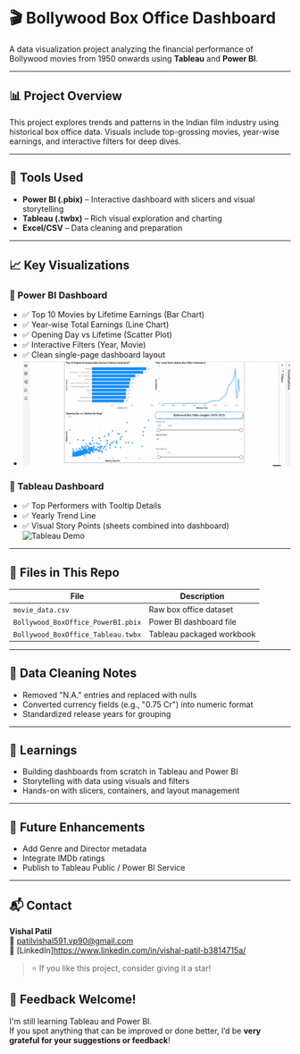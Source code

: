 # 🎬 Bollywood Box Office Dashboard

A data visualization project analyzing the financial performance of Bollywood movies from 1950 onwards using **Tableau** and **Power BI**.

---

## 📊 Project Overview

This project explores trends and patterns in the Indian film industry using historical box office data. Visuals include top-grossing movies, year-wise earnings, and interactive filters for deep dives.

---

## 🧩 Tools Used

- **Power BI (.pbix)** – Interactive dashboard with slicers and visual storytelling  
- **Tableau (.twbx)** – Rich visual exploration and charting  
- **Excel/CSV** – Data cleaning and preparation

---

## 📈 Key Visualizations

### 🔹 Power BI Dashboard
- ✅ Top 10 Movies by Lifetime Earnings (Bar Chart)
- ✅ Year-wise Total Earnings (Line Chart)
- ✅ Opening Day vs Lifetime (Scatter Plot)
- ✅ Interactive Filters (Year, Movie)
- ✅ Clean single-page dashboard layout
- ![Power BI Demo](powerbi_demo.gif)

### 🔹 Tableau Dashboard
- ✅ Top Performers with Tooltip Details
- ✅ Yearly Trend Line
- ✅ Visual Story Points (sheets combined into dashboard)
![Tableau Demo](tableau_demo.gif)

---

## 📂 Files in This Repo

| File | Description |
|------|-------------|
| `movie_data.csv` | Raw box office dataset |
| `Bollywood_BoxOffice_PowerBI.pbix` | Power BI dashboard file |
| `Bollywood_BoxOffice_Tableau.twbx` | Tableau packaged workbook |

---

## 🧼 Data Cleaning Notes

- Removed "N.A." entries and replaced with nulls
- Converted currency fields (e.g., "0.75 Cr") into numeric format
- Standardized release years for grouping

---

## 📌 Learnings

- Building dashboards from scratch in Tableau and Power BI
- Storytelling with data using visuals and filters
- Hands-on with slicers, containers, and layout management

---

## 🧠 Future Enhancements

- Add Genre and Director metadata
- Integrate IMDb ratings
- Publish to Tableau Public / Power BI Service

---

## 📬 Contact

**Vishal Patil**  
📧 patilvishal591.vp90@gmail.com  
🔗 [LinkedIn]https://www.linkedin.com/in/vishal-patil-b3814715a/

> ⭐ If you like this project, consider giving it a star!

## 🙏 Feedback Welcome!

I'm still learning Tableau and Power BI.  
If you spot anything that can be improved or done better, I’d be **very grateful for your suggestions or feedback**!
